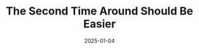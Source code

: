 ---
title: The Second Time Around Should Be Easier
date: 2025-01-04
tags: [Cisco Meraki, Internship]
excerpt: My second time around for an internship was at Cisco Meraki, where I would end up working my first job. Apptio taught me so much about the web and how to get code out to users, this internship taught me a lot about project management and networking.
---